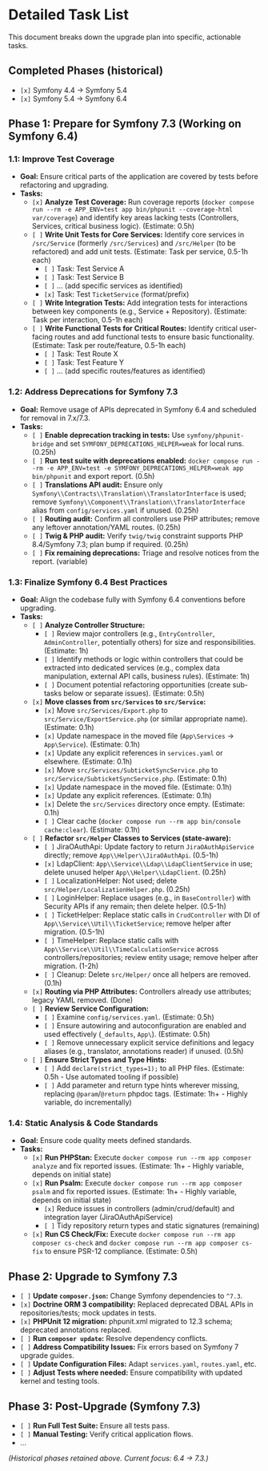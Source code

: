 # Detailed Task List

This document breaks down the upgrade plan into specific, actionable tasks.

## Completed Phases (historical)

*   `[x]` Symfony 4.4 -> Symfony 5.4
*   `[x]` Symfony 5.4 -> Symfony 6.4

## Phase 1: Prepare for Symfony 7.3 (Working on Symfony 6.4)

### 1.1: Improve Test Coverage
*   **Goal:** Ensure critical parts of the application are covered by tests before refactoring and upgrading.
*   **Tasks:**
    *   `[x]` **Analyze Test Coverage:** Run coverage reports (`docker compose run --rm -e APP_ENV=test app bin/phpunit --coverage-html var/coverage`) and identify key areas lacking tests (Controllers, Services, critical business logic). (Estimate: 0.5h)
    *   `[ ]` **Write Unit Tests for Core Services:** Identify core services in `/src/Service` (formerly `/src/Services`) and `/src/Helper` (to be refactored) and add unit tests. (Estimate: Task per service, 0.5-1h each)
        *   `[ ]` Task: Test Service A
        *   `[ ]` Task: Test Service B
        *   `[ ]` ... (add specific services as identified)
        *   `[x]` Task: Test `TicketService` (format/prefix)
    *   `[ ]` **Write Integration Tests:** Add integration tests for interactions between key components (e.g., Service + Repository). (Estimate: Task per interaction, 0.5-1h each)
    *   `[ ]` **Write Functional Tests for Critical Routes:** Identify critical user-facing routes and add functional tests to ensure basic functionality. (Estimate: Task per route/feature, 0.5-1h each)
        *   `[ ]` Task: Test Route X
        *   `[ ]` Task: Test Feature Y
        *   `[ ]` ... (add specific routes/features as identified)

### 1.2: Address Deprecations for Symfony 7.3
*   **Goal:** Remove usage of APIs deprecated in Symfony 6.4 and scheduled for removal in 7.x/7.3.
*   **Tasks:**
    *   `[ ]` **Enable deprecation tracking in tests:** Use `symfony/phpunit-bridge` and set `SYMFONY_DEPRECATIONS_HELPER=weak` for local runs. (0.25h)
    *   `[ ]` **Run test suite with deprecations enabled:** `docker compose run --rm -e APP_ENV=test -e SYMFONY_DEPRECATIONS_HELPER=weak app bin/phpunit` and export report. (0.5h)
    *   `[ ]` **Translations API audit:** Ensure only `Symfony\\Contracts\\Translation\\TranslatorInterface` is used; remove `Symfony\\Component\\Translation\\TranslatorInterface` alias from `config/services.yaml` if unused. (0.25h)
    *   `[ ]` **Routing audit:** Confirm all controllers use PHP attributes; remove any leftover annotation/YAML routes. (0.25h)
    *   `[ ]` **Twig & PHP audit:** Verify `twig/twig` constraint supports PHP 8.4/Symfony 7.3; plan bump if required. (0.25h)
    *   `[ ]` **Fix remaining deprecations:** Triage and resolve notices from the report. (variable)

### 1.3: Finalize Symfony 6.4 Best Practices
*   **Goal:** Align the codebase fully with Symfony 6.4 conventions before upgrading.
*   **Tasks:**
    *   `[ ]` **Analyze Controller Structure:**
        *   `[ ]` Review major controllers (e.g., `EntryController`, `AdminController`, potentially others) for size and responsibilities. (Estimate: 1h)
        *   `[ ]` Identify methods or logic within controllers that could be extracted into dedicated services (e.g., complex data manipulation, external API calls, business rules). (Estimate: 1h)
        *   `[ ]` Document potential refactoring opportunities (create sub-tasks below or separate issues). (Estimate: 0.5h)
    *   `[x]` **Move classes from `src/Services` to `src/Service`:**
        *   `[x]` Move `src/Services/Export.php` to `src/Service/ExportService.php` (or similar appropriate name). (Estimate: 0.1h)
        *   `[x]` Update namespace in the moved file (`App\Services` -> `App\Service`). (Estimate: 0.1h)
        *   `[x]` Update any explicit references in `services.yaml` or elsewhere. (Estimate: 0.1h)
        *   `[x]` Move `src/Services/SubticketSyncService.php` to `src/Service/SubticketSyncService.php`. (Estimate: 0.1h)
        *   `[x]` Update namespace in the moved file. (Estimate: 0.1h)
        *   `[x]` Update any explicit references. (Estimate: 0.1h)
        *   `[x]` Delete the `src/Services` directory once empty. (Estimate: 0.1h)
        *   `[ ]` Clear cache (`docker compose run --rm app bin/console cache:clear`). (Estimate: 0.1h)
    *   `[ ]` **Refactor `src/Helper` Classes to Services (state-aware):**
        *   `[ ]` JiraOAuthApi: Update factory to return `JiraOAuthApiService` directly; remove `App\\Helper\\JiraOAuthApi`. (0.5-1h)
        *   `[x]` LdapClient: `App\\Service\\Ldap\\LdapClientService` in use; delete unused helper `App\\Helper\\LdapClient`. (0.25h)
        *   `[ ]` LocalizationHelper: Not used; delete `src/Helper/LocalizationHelper.php`. (0.25h)
        *   `[ ]` LoginHelper: Replace usages (e.g., in `BaseController`) with Security APIs if any remain; then delete helper. (0.5-1h)
        *   `[ ]` TicketHelper: Replace static calls in `CrudController` with DI of `App\\Service\\Util\\TicketService`; remove helper after migration. (0.5-1h)
        *   `[ ]` TimeHelper: Replace static calls with `App\\Service\\Util\\TimeCalculationService` across controllers/repositories; review entity usage; remove helper after migration. (1-2h)
        *   `[ ]` Cleanup: Delete `src/Helper/` once all helpers are removed. (0.1h)
    *   `[x]` **Routing via PHP Attributes:** Controllers already use attributes; legacy YAML removed. (Done)
    *   `[ ]` **Review Service Configuration:**
        *   `[ ]` Examine `config/services.yaml`. (Estimate: 0.5h)
        *   `[ ]` Ensure autowiring and autoconfiguration are enabled and used effectively (`_defaults`, `App\`). (Estimate: 0.5h)
        *   `[ ]` Remove unnecessary explicit service definitions and legacy aliases (e.g., translator, annotations reader) if unused. (0.5h)
    *   `[ ]` **Ensure Strict Types and Type Hints:**
        *   `[ ]` Add `declare(strict_types=1);` to all PHP files. (Estimate: 0.5h - Use automated tooling if possible)
        *   `[ ]` Add parameter and return type hints wherever missing, replacing `@param`/`@return` phpdoc tags. (Estimate: 1h+ - Highly variable, do incrementally)

### 1.4: Static Analysis & Code Standards
*   **Goal:** Ensure code quality meets defined standards.
*   **Tasks:**
    *   `[x]` **Run PHPStan:** Execute `docker compose run --rm app composer analyze` and fix reported issues. (Estimate: 1h+ - Highly variable, depends on initial state)
    *   `[x]` **Run Psalm:** Execute `docker compose run --rm app composer psalm` and fix reported issues. (Estimate: 1h+ - Highly variable, depends on initial state)
        *   `[x]` Reduce issues in controllers (admin/crud/default) and integration layer (JiraOAuthApiService)
        *   `[ ]` Tidy repository return types and static signatures (remaining)
    *   `[x]` **Run CS Check/Fix:** Execute `docker compose run --rm app composer cs-check` and `docker compose run --rm app composer cs-fix` to ensure PSR-12 compliance. (Estimate: 0.5h)

## Phase 2: Upgrade to Symfony 7.3

*   `[ ]` **Update `composer.json`:** Change Symfony dependencies to `^7.3`.
*   `[x]` **Doctrine ORM 3 compatibility:** Replaced deprecated DBAL APIs in repositories/tests; mock updates in tests.
*   `[x]` **PHPUnit 12 migration:** phpunit.xml migrated to 12.3 schema; deprecated annotations replaced.
*   `[ ]` **Run `composer update`:** Resolve dependency conflicts.
*   `[ ]` **Address Compatibility Issues:** Fix errors based on Symfony 7 upgrade guides.
*   `[ ]` **Update Configuration Files:** Adapt `services.yaml`, `routes.yaml`, etc.
*   `[ ]` **Adjust Tests where needed:** Ensure compatibility with updated kernel and testing tools.

## Phase 3: Post-Upgrade (Symfony 7.3)

*   `[ ]` **Run Full Test Suite:** Ensure all tests pass.
*   `[ ]` **Manual Testing:** Verify critical application flows.
*   ...

*(Historical phases retained above. Current focus: 6.4 -> 7.3.)*
